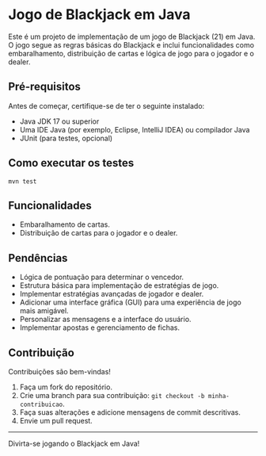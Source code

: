 # Jogo de Blackjack em Java

Este é um projeto de implementação de um jogo de Blackjack (21) em Java. O jogo segue as regras básicas do Blackjack e inclui funcionalidades como embaralhamento, distribuição de cartas e lógica de jogo para o jogador e o dealer.

## Pré-requisitos

Antes de começar, certifique-se de ter o seguinte instalado:

- Java JDK 17 ou superior
- Uma IDE Java (por exemplo, Eclipse, IntelliJ IDEA) ou compilador Java
- JUnit (para testes, opcional)

## Como executar os testes

```shell 
mvn test
```

## Funcionalidades

- Embaralhamento de cartas.
- Distribuição de cartas para o jogador e o dealer.

## Pendências 

- Lógica de pontuação para determinar o vencedor.
- Estrutura básica para implementação de estratégias de jogo.
- Implementar estratégias avançadas de jogador e dealer.
- Adicionar uma interface gráfica (GUI) para uma experiência de jogo mais amigável.
- Personalizar as mensagens e a interface do usuário.
- Implementar apostas e gerenciamento de fichas.

## Contribuição

Contribuições são bem-vindas! 

1. Faça um fork do repositório.
2. Crie uma branch para sua contribuição: `git checkout -b minha-contribuicao`.
3. Faça suas alterações e adicione mensagens de commit descritivas.
4. Envie um pull request.

---

Divirta-se jogando o Blackjack em Java!
